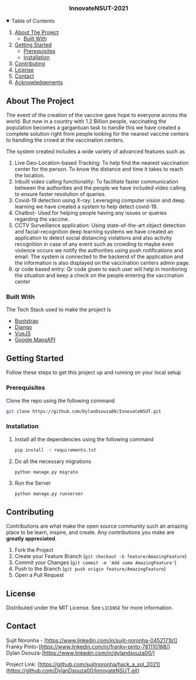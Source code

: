 <!--
*** Thanks for checking out the Best-README-Template. If you have a suggestion
*** that would make this better, please fork the repo and create a pull request
*** or simply open an issue with the tag "enhancement".
*** Thanks again! Now go create something AMAZING! :D
-->
<!-- PROJECT SHIELDS -->
<!--
*** I'm using markdown "reference style" links for readability.
*** Reference links are enclosed in brackets [ ] instead of parentheses ( ).
*** See the bottom of this document for the declaration of the reference variables
*** for contributors-url, forks-url, etc. This is an optional, concise syntax you may use.
*** https://www.markdownguide.org/basic-syntax/#reference-style-links
-->
<!-- PROJECT LOGO -->

<p align="center">
  <h3 align="center">InnovateNSUT-2021</h3>
  <p align="center">
  </p>
</p>



<!-- TABLE OF CONTENTS -->
<details open="open">
  <summary>Table of Contents</summary>
  <ol>
    <li>
      <a href="#about-the-project">About The Project</a>
      <ul>
        <li><a href="#built-with">Built With</a></li>
      </ul>
    </li>
    <li>
      <a href="#getting-started">Getting Started</a>
      <ul>
        <li><a href="#prerequisites">Prerequisites</a></li>
        <li><a href="#installation">Installation</a></li>
      </ul>
    </li>
    <li><a href="#contributing">Contributing</a></li>
    <li><a href="#license">License</a></li>
    <li><a href="#contact">Contact</a></li>
    <li><a href="#acknowledgements">Acknowledgements</a></li>
  </ol>
</details>



<!-- ABOUT THE PROJECT -->
## About The Project
The event of the creation of the vaccine gave hope to everyone across the world. But now in a country with 1.2 Billion people, vaccinating the population becomes a gargantuan task to handle this we have created a complete solution right from people looking for the nearest vaccine centers to handling the crowd at the vaccination centers.

The system created includes a wide variety of advanced features such as 
1. Live Geo-Location-based Tracking: To help find the nearest vaccination center for the person. To know the distance and time it takes to reach the location.
2. Inbuilt video calling functionality: To facilitate faster communication between the authorities and the people we have included video calling to ensure faster resolution of queries.
3.  Covid-19 detection using X-ray: Leveraging computer vision and deep learning we have created a system to help detect covid-19.
4. Chatbot- Used for helping people having any issues or queries regarding the vaccine.
5. CCTV Surveillance application: Using state-of-the-art object detection and facial-recognition deep learning systems we have created an application to detect social distancing violations and also activity recognition in case of any event such as crowding to maybe even violence occurs we notify the authorities using push notifications and email. The system is connected to the backend of the application and the information is also displayed on the vaccination centers admin page.
6. qr code based entry: Qr code given to each user will help in monitoring the situation and keep a check on the people entering the vaccination center

### Built With

The Tech Stack used to make the project is
* [Bootstrap](https://getbootstrap.com)
* [Django](https://www.djangoproject.com/)
* [VueJS](https://vuejs.org/)
* [Google MapsAPI](https://developers.google.com/maps/documentation/javascript/overview)



<!-- GETTING STARTED -->
## Getting Started
Follow these steps to get this project up and running on your local setup

### Prerequisites

Clone the repo using the following command

  ```sh
  git clone https://github.com/DylanDsouza00/InnovateNSUT.git
  ```

### Installation

1. Install all the dependencies using the following command
   ```sh
   pip install -r requirements.txt
   ```
2. Do all the necessary migrations
   ```sh
   python manage.py migrate
   ```
3. Run the Server
   ```JS
   python manage.py runserver
   ```

<!-- CONTRIBUTING -->
## Contributing

Contributions are what make the open source community such an amazing place to be learn, inspire, and create. Any contributions you make are **greatly appreciated**.

1. Fork the Project
2. Create your Feature Branch (`git checkout -b feature/AmazingFeature`)
3. Commit your Changes (`git commit -m 'Add some AmazingFeature'`)
4. Push to the Branch (`git push origin feature/AmazingFeature`)
5. Open a Pull Request



<!-- LICENSE -->
## License

Distributed under the MIT License. See `LICENSE` for more information.



<!-- CONTACT -->
## Contact

Sujit Noronha - [https://www.linkedin.com/in/sujit-noronha-0452171b1]
</br>
Franky Pinto-[https://www.linkedin.com/in/franky-pinto-781110188/]
</br>
Dylan Dsouza-[https://www.linkedin.com/in/dylandsouza00/]

Project Link: [https://github.com/sujitnoronha/hack_a_sol_2021](https://github.com/DylanDsouza00/InnovateNSUT.git)



